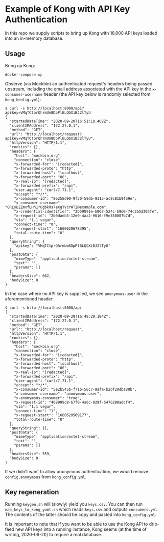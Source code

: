 # Example of Kong with API Key Authentication

In this repo we supply scripts to bring up Kong with 10,000 API keys loaded into an in-memory database.

## Usage

Bring up Kong:
```
docker-compose up
```

Observe (via Mockbin) an authenticated request's headers being passed upstream, including the email address associated with the API key in the `x-consumer-username` header (the API key below is randomly selected from `kong_konfig.yml`):

```
$ curl -s http://localhost:8000/api?apikey=VMqTCtprQhrmUm8DpPlBLQGXiBJ2lTyU
{
  "startedDateTime": "2020-09-20T16:51:18.402Z",
  "clientIPAddress": "172.27.0.1",
  "method": "GET",
  "url": "http://localhost/request?apikey=VMqTCtprQhrmUm8DpPlBLQGXiBJ2lTyU",
  "httpVersion": "HTTP/1.1",
  "cookies": {},
  "headers": {
    "host": "mockbin.org",
    "connection": "close",
    "x-forwarded-for": "[redacted]",
    "x-forwarded-proto": "http",
    "x-forwarded-host": "localhost",
    "x-forwarded-port": "80",
    "x-real-ip": "[redacted]",
    "x-forwarded-prefix": "/api",
    "user-agent": "curl/7.71.1",
    "accept": "*/*",
    "x-consumer-id": "86258d90-9f30-59db-9315-ac9c81b9f69e",
    "x-consumer-username": "8RLyBZZmxfLHh1rOgbkRs7aXgTVcYWT2@example.com",
    "x-credential-identifier": "2b59891e-b067-524c-b9d0-74c2b5d305fe",
    "x-request-id": "2b0daeb3-12e9-4aa2-9616-f9e350007b7d",
    "via": "1.1 vegur",
    "connect-time": "0",
    "x-request-start": "1600620678395",
    "total-route-time": "0"
  },
  "queryString": {
    "apikey": "VMqTCtprQhrmUm8DpPlBLQGXiBJ2lTyU"
  },
  "postData": {
    "mimeType": "application/octet-stream",
    "text": "",
    "params": []
  },
  "headersSize": 662,
  "bodySize": 0
}

```

In the case where no API key is supplied, we see `anonymous-user` in the aforementioned header:

```
$ curl -s http://localhost:8000/api
{
  "startedDateTime": "2020-09-20T16:49:29.184Z",
  "clientIPAddress": "172.27.0.1",
  "method": "GET",
  "url": "http://localhost/request",
  "httpVersion": "HTTP/1.1",
  "cookies": {},
  "headers": {
    "host": "mockbin.org",
    "connection": "close",
    "x-forwarded-for": "[redacted]",
    "x-forwarded-proto": "http",
    "x-forwarded-host": "localhost",
    "x-forwarded-port": "80",
    "x-real-ip": "[redacted]",
    "x-forwarded-prefix": "/api",
    "user-agent": "curl/7.71.1",
    "accept": "*/*",
    "x-consumer-id": "5e2b545b-f71b-50c7-9afa-b2bf20dba80b",
    "x-consumer-username": "anonymous-user",
    "x-anonymous-consumer": "true",
    "x-request-id": "408999c8-67f0-4a0c-929f-5476288adcf4",
    "via": "1.1 vegur",
    "connect-time": "1",
    "x-request-start": "1600620569177",
    "total-route-time": "0"
  },
  "queryString": {},
  "postData": {
    "mimeType": "application/octet-stream",
    "text": "",
    "params": []
  },
  "headersSize": 559,
  "bodySize": 0
}
```

If we didn't want to allow anonymous authentication, we would remove `config.anonymous` from `kong_config.yml`.

## Key regeneration
Running `keygen.sh` will (slowly) yield you `keys.csv`. You can then run `map_keys_to_kong_yaml.sh` which reads `keys.csv` and outputs `consumers.yml`. The contents of the latter should be copy and pasted into `kong_config.yml`.

It is important to note that if you want to be able to use the Kong API to drip-feed new API keys into a running instance, Kong seems (at the time of writing, 2020-09-20) to require a real database.